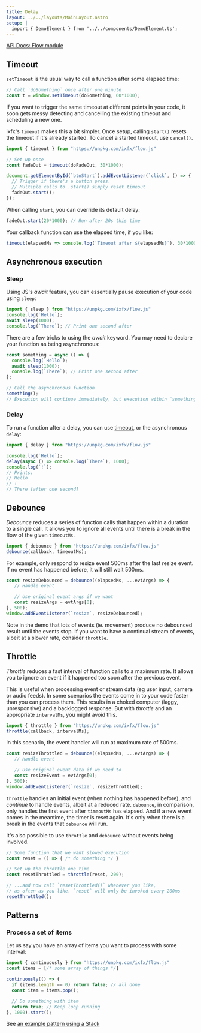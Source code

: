 ```yaml
---
title: Delay
layout: ../../layouts/MainLayout.astro
setup: |
  import { DemoElement } from '../../components/DemoElement.ts';
---
```


[API Docs: Flow module](https://clinth.github.io/ixfx/modules/Flow.html)

## Timeout

`setTimeout` is the usual way to call a function after some elapsed time:

```js
// Call `doSomething` once after one minute
const t = window.setTimeout(doSomething, 60*1000);
```

If you want to trigger the same timeout at different points in your code, it soon gets messy  detecting and cancelling the existing timeout and scheduling a new one.

ixfx's `timeout` makes this a bit simpler. Once setup, calling `start()` resets the timeout if it's already started. To cancel a started timeout, use `cancel()`.

```js
import { timeout } from "https://unpkg.com/ixfx/flow.js"

// Set up once
const fadeOut = timeout(doFadeOut, 30*1000);

document.getElementById(`btnStart`).addEventListener(`click`, () => {
  // Trigger if there's a button press.
  // Multiple calls to .start() simply reset timeout
  fadeOut.start();
});
```

When calling `start`, you can override its default delay:

```js
fadeOut.start(20*1000); // Run after 20s this time
```

Your callback function can use the elapsed time, if you like:

```js
timeout(elapsedMs => console.log(`Timeout after ${elapsedMs}`), 30*1000).start();
```

## Asynchronous execution

### Sleep

Using JS's _await_ feature, you can essentially pause execution of your code using `sleep`:

```js
import { sleep } from "https://unpkg.com/ixfx/flow.js"
console.log(`Hello`);
await sleep(1000);
console.log(`There`); // Print one second after
```

There are a few tricks to using the _await_ keyword. You may need to declare your function as being asynchronous:

```js
const something = async () => {
  console.log(`Hello`);
  await sleep(1000);
  console.log(`There`); // Print one second after
};

// Call the asynchronous function
something();
// Execution will continue immediately, but execution within `something` will pause as expected.
```

### Delay

To run a function after a delay, you can use [timeout](#timeout), or the asynchronous `delay`:

```js
import { delay } from "https://unpkg.com/ixfx/flow.js"

console.log(`Hello`);
delay(async () => console.log(`There`), 1000);
console.log(`!`);
// Prints:
// Hello
// !
// There [after one second]
```

## Debounce

_Debounce_ reduces a series of function calls that happen within a duration to a single call. It allows you to ignore all events until there is a break in the flow of the given `timeoutMs`.

```js
import { debounce } from "https://unpkg.com/ixfx/flow.js"
debounce(callback, timeoutMs);
```

For example, only respond to resize event 500ms after the last resize event. If no event has happened before, it will still wait 500ms.

```js
const resizeDebounced = debounce((elapsedMs, ...evtArgs) => {
   // Handle event

   // Use original event args if we want
   const resizeArgs = evtArgs[0];
}, 500);
window.addEventListener(`resize`, resizeDebounced);
```

<demo-element title="Debounce pointermove event" src="/flow/debounce/" />

Note in the demo that lots of events (ie. movement) produce no debounced result until the events stop. If you want to have a continual stream of events, albeit at a slower rate, consider `throttle`.

## Throttle

_Throttle_ reduces a fast interval of function calls to a maximum rate. It allows you to ignore an event if it happened too soon after the previous event.

This is useful when processing event or stream data (eg user input, camera or audio feeds). In some scenarios the events come in to your code faster than you can process them. This results in a choked computer (laggy, unresponsive) and a backlogged response. But with _throttle_ and an appropriate `intervalMs`, you might avoid this.

```js
import { throttle } from "https://unpkg.com/ixfx/flow.js"
throttle(callback, intervalMs);
```

In this scenario, the event handler will run at maximum rate of 500ms.

```js
const resizeThrottled = debounce((elapsedMs, ...evtArgs) => {
   // Handle event

   // Use original event data if we need to
   const resizeEvent = evtArgs[0];
}, 500);
window.addEventListener(`resize`, resizeThrottled);
```

<demo-element title="Throttle pointer move events" src="/flow/throttle/" />

`throttle` handles an initial event (when nothing has happened before), and _continue_ to handle events, albeit at a reduced rate. `debounce`, in comparison, only handles the first event after `timeoutMs` has elapsed. And if a new event comes in the meantime, the timer is reset again. It's only when there is a break in the events that `debounce` will run.

It's also possible to use `throttle` and `debounce` without events being involved.

```js
// Some function that we want slowed execution
const reset = () => { /* do something */ }

// Set up the throttle one time
const resetThrottled = throttle(reset, 200);

// ...and now call `resetThrottled()` whenever you like, 
// as often as you like. `reset` will only be invoked every 200ms
resetThrottled();
```

## Patterns

### Process a set of items

Let us say you have an array of items you want to process with some interval:

```js
import { continuously } from "https://unpkg.com/ixfx/flow.js"
const items = [/* some array of things */]

continuously(() => {
  if (items.length == 0) return false; // all done
  const item = items.pop();

  // Do something with item
  return true; // Keep loop running
}, 1000).start();
```

See [an example pattern using a Stack](../data/collections/#jobQueue)
